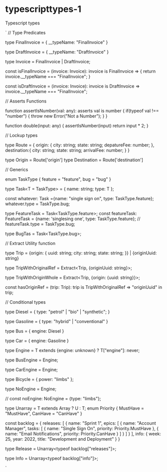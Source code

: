 # typescripttypes-1
Typescript types

`
// Type Predicates

type FinalInvoice = {
    __typeName: "FinalInvoice"
}

type DraftInvoice = {
    __typeName: "DraftInvoice"
}

type Invoice = FinalInvoice | DraftInvoice;

const isFinalInvoice = (invoice: Invoice): invoice is FinalInvoice => {
    return invoice.__typeName === "FinalInvoice";
}

const isDraftInvoice = (invoice: Invoice): invoice is DraftInvoice => invoice.__typeName === "FinalInvoice"; 

// Asserts Functions

function assertIsNumber(val: any): asserts val is number {
    if(typeof val !== "number") {
        throw new Error("Not a Number");
    }
}

function double(input: any) {
    assertIsNumber(input)
    return input * 2;
}

// Lockup types

type Route = {
    origin: {
        city: string;
        state: string;
        depatureFee: number;
    },
    destination:{
        city: string;
        state: string;
        arrivalFee: number;
    }
}

type Origin = Route['origin']
type Destination = Route['destination']


// Generics

enum TaskType {
    feature = "feature",
    bug = "bug"
}

type Task<T = TaskType> = {
    name: string;
    type: T
};

const whatever: Task ={name: "single sign on", type: TaskType.feature};
whatever.type = TaskType.bug;

type FeatureTask = Task<TaskType.feature>;
const featureTask: FeatureTask = {name: 'singlesing one', type: TaskType.feature};
// featureTask.type = TaskType.bug;

type BugTas = Task<TaskType.bug>;


// Extract Utility function

type Trip = {origin: {
    uuid: string;
    city: string;
    state: string;
}} | {originUuid: string}

type TripWithOriginalRef = Extract<Trip, {originUuid: string}>;

type TripWithOriginWhole = Extract<Trip, {origin: {uuid: string}}>;

const hasOriginRef = (trip: Trip): trip is TripWithOriginalRef => "originUuid" in trip;


// Conditional types

type Diesel = {
    type: "petrol" | "bio" | "synthetic";
}

type Gasoline = {
    type: "hybrid" | "conventional"
}

type Bus = {
    engine: Diesel
}

type Car = {
    engine: Gasoline
}

type Engine<T> = T extends {engine: unknown} ? T["engine"]: never;

type BusEngine = Engine<Bus>;

type CarEngine = Engine<Car>;

type Bicycle = {
    power: "limbs"
};

type NoEngine = Engine<Bicycle>;

// const noEngine: NoEngine = {type: "limbs"};


type Unarray<T> = T extends Array<infer U> ? U : T;
enum Priority {
    MustHave = "MustHave",
    CanHave = "CanHave"
}

const backlog = {
    releases: [
        {
            name: "Sprint 1", 
            epics: [
                {
                    name: "Account Manager",
                    tasks: [
                        {
                            name: "Single Sign On", priority: Priority.MustHave
                        },
                        {
                            name: "Email Notifications", priority: Priority.CanHave
                        }
                    ]
                }
            ]
        }
    ],
    info: {
        week: 25,
        year: 2022,
        title: "Development and Deployment"
    }
}

type Release = Unarray<typeof backlog["releases"]>;

type Info = Unarray<typeof backlog["info"]>;

`
